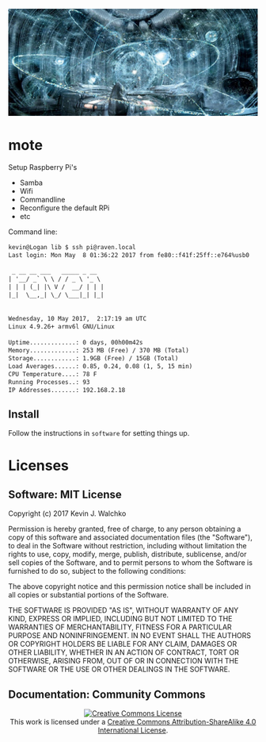 ![](pics/mote.jpg)

# mote

Setup Raspberry Pi's

- Samba
- Wifi
- Commandline
- Reconfigure the default RPi
- etc

Command line:

	kevin@Logan lib $ ssh pi@raven.local
	Last login: Mon May  8 01:36:22 2017 from fe80::f41f:25ff::e764%usb0

	 _ __ __ ___   _____ _ __  
	| '__/ _` \ \ / / _ \ '_ \
	| | | (_| |\ V /  __/ | | |
	|_|  \__,_| \_/ \___|_| |_|


	Wednesday, 10 May 2017,  2:17:19 am UTC
	Linux 4.9.26+ armv6l GNU/Linux

	Uptime.............: 0 days, 00h00m42s
	Memory.............: 253 MB (Free) / 370 MB (Total)
	Storage............: 1.9GB (Free) / 15GB (Total)
	Load Averages......: 0.85, 0.24, 0.08 (1, 5, 15 min)
	CPU Temperature....: 78 F
	Running Processes..: 93
	IP Addresses.......: 192.168.2.18




## Install

Follow the instructions in `software` for setting things up.

# Licenses

## Software: MIT License

Copyright (c) 2017 Kevin J. Walchko

Permission is hereby granted, free of charge, to any person obtaining a copy of
this software and associated documentation files (the "Software"), to deal in
the Software without restriction, including without limitation the rights to
use, copy, modify, merge, publish, distribute, sublicense, and/or sell copies
of the Software, and to permit persons to whom the Software is furnished to do
so, subject to the following conditions:

The above copyright notice and this permission notice shall be included in all
copies or substantial portions of the Software.

THE SOFTWARE IS PROVIDED "AS IS", WITHOUT WARRANTY OF ANY KIND, EXPRESS OR
IMPLIED, INCLUDING BUT NOT LIMITED TO THE WARRANTIES OF MERCHANTABILITY, FITNESS
FOR A PARTICULAR PURPOSE AND NONINFRINGEMENT. IN NO EVENT SHALL THE AUTHORS OR
COPYRIGHT HOLDERS BE LIABLE FOR ANY CLAIM, DAMAGES OR OTHER LIABILITY, WHETHER
IN AN ACTION OF CONTRACT, TORT OR OTHERWISE, ARISING FROM, OUT OF OR IN
CONNECTION WITH THE SOFTWARE OR THE USE OR OTHER DEALINGS IN THE SOFTWARE.

## Documentation: Community Commons

<p align="center">
	<a rel="license" href="http://creativecommons.org/licenses/by-sa/4.0/">
		<img alt="Creative Commons License"  src="https://i.creativecommons.org/l/by-sa/4.0/88x31.png" />
	</a>
	<br />This work is licensed under a <a rel="license" href="http://creativecommons.org/licenses/by-sa/4.0/">Creative Commons Attribution-ShareAlike 4.0 International License</a>.
</p>
